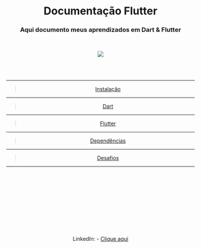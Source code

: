 <div align=center><h1> Documentação Flutter</h1>
<h3>Aqui documento meus aprendizados em Dart & Flutter</h3><br>

<p align="center">
  <img src=https://pedrohenriquedevbr.github.io/img/dart.png>
  </p>


<br><br>
***
>[Instalação](./Instalacao/Instalação.md)
***
>[Dart](./Dart/Resumo_Dart.md)
***
>[Flutter](./Flutter/Resumo_Flutter.md)
***
>[Dependências](./Dependencias/Dependencias.md)
***
>[Desafios](./Desafios/Desafios.md)
***
<br><br>
<br><br>
<br><br>
<br><br>
<br><br>
LinkedIn: - [Clique aqui](https://www.linkedin.com/in/juliano-silva-a07a9293/)

</div>

<!-- <p align="center">
  Instalação: <a href="./Instalacao/Instalação.md">Clique aqui</a> <br>
  Dart: <a href="./Dart/Resumo_Dart.md">Clique aqui</a> <br>
  Flutter: <a href="./Flutter/Resumo_Flutter.md">Clique aqui</a><br>
  Dependências: <a href="./Dependencias/Dependencias.md">Clique aqui</a><br>
  Desafios: <a href="./Desafios/Desafios.md">Clique aqui</a><br>
  <br><br>
  <a href="https://www.linkedin.com/in/juliano-silva-a07a9293/">LinkedIn</a><br>
</p> -->
